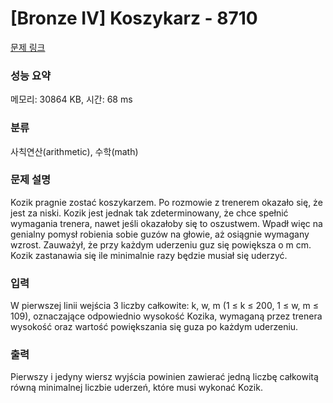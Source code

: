 # [Bronze IV] Koszykarz - 8710 

[문제 링크](https://www.acmicpc.net/problem/8710) 

### 성능 요약

메모리: 30864 KB, 시간: 68 ms

### 분류

사칙연산(arithmetic), 수학(math)

### 문제 설명

Kozik pragnie zostać koszykarzem. Po rozmowie z trenerem okazało się, że jest za niski. Kozik jest jednak tak zdeterminowany, że chce spełnić wymagania trenera, nawet jeśli okazałoby się to oszustwem. Wpadł więc na genialny pomysł robienia sobie guzów na głowie, aż osiągnie wymagany wzrost. Zauważył, że przy każdym uderzeniu guz się powiększa o m cm. Kozik zastanawia się ile minimalnie razy będzie musiał się uderzyć.
### 입력 

 W pierwszej linii wejścia 3 liczby całkowite: k, w, m (1 ≤ k ≤ 200, 1 ≤ w, m ≤ 109), oznaczające odpowiednio wysokość Kozika, wymaganą przez trenera wysokość oraz wartość powiększania się guza po każdym uderzeniu.
### 출력 

 Pierwszy i jedyny wiersz wyjścia powinien zawierać jedną liczbę całkowitą równą minimalnej liczbie uderzeń, które musi wykonać Kozik.


